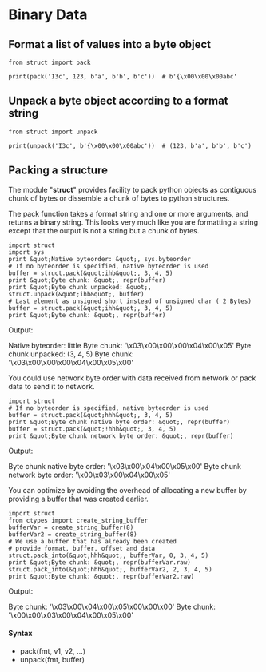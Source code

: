 # Binary Data



## Format a list of values into a byte object


```
from struct import pack

print(pack('I3c', 123, b'a', b'b', b'c'))  # b'{\x00\x00\x00abc'

```



## Unpack a byte object according to a format string


```
from struct import unpack

print(unpack('I3c', b'{\x00\x00\x00abc'))  # (123, b'a', b'b', b'c')

```



## Packing a structure


The module &quot;**struct**&quot; provides facility to pack python objects as contiguous chunk of bytes or dissemble a chunk of bytes to python structures.

The pack function takes a format string and one or more arguments, and returns a binary string. This looks very much like you are formatting a string except that the output is not a string but a chunk of bytes.

```
import struct
import sys
print &quot;Native byteorder: &quot;, sys.byteorder
# If no byteorder is specified, native byteorder is used
buffer = struct.pack(&quot;ihb&quot;, 3, 4, 5)
print &quot;Byte chunk: &quot;, repr(buffer)
print &quot;Byte chunk unpacked: &quot;, struct.unpack(&quot;ihb&quot;, buffer)
# Last element as unsigned short instead of unsigned char ( 2 Bytes)
buffer = struct.pack(&quot;ihh&quot;, 3, 4, 5)
print &quot;Byte chunk: &quot;, repr(buffer)

```

Output:

> 
<p>Native byteorder:  little Byte chunk:  '\x03\x00\x00\x00\x04\x00\x05'
Byte chunk unpacked:  (3, 4, 5) Byte chunk:
'\x03\x00\x00\x00\x04\x00\x05\x00'</p>


You could use network byte order with data received from network or pack data to send it to network.

```
import struct
# If no byteorder is specified, native byteorder is used
buffer = struct.pack(&quot;hhh&quot;, 3, 4, 5)
print &quot;Byte chunk native byte order: &quot;, repr(buffer)
buffer = struct.pack(&quot;!hhh&quot;, 3, 4, 5)
print &quot;Byte chunk network byte order: &quot;, repr(buffer)

```

Output:

> 
Byte chunk native byte order:  '\x03\x00\x04\x00\x05\x00'
Byte chunk network byte order:  '\x00\x03\x00\x04\x00\x05'


You can optimize by avoiding the overhead of allocating a new buffer by providing a buffer that was created earlier.

```
import struct
from ctypes import create_string_buffer
bufferVar = create_string_buffer(8)
bufferVar2 = create_string_buffer(8)
# We use a buffer that has already been created
# provide format, buffer, offset and data
struct.pack_into(&quot;hhh&quot;, bufferVar, 0, 3, 4, 5)
print &quot;Byte chunk: &quot;, repr(bufferVar.raw)
struct.pack_into(&quot;hhh&quot;, bufferVar2, 2, 3, 4, 5)
print &quot;Byte chunk: &quot;, repr(bufferVar2.raw)

```

Output:

> 
Byte chunk:  '\x03\x00\x04\x00\x05\x00\x00\x00'
Byte chunk:  '\x00\x00\x03\x00\x04\x00\x05\x00'




#### Syntax


- pack(fmt, v1, v2, ...)
- unpack(fmt, buffer)

